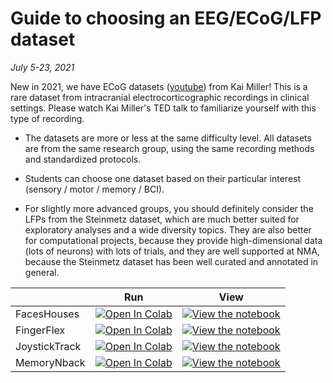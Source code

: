 # Guide to choosing an EEG/ECoG/LFP dataset

*July 5-23, 2021*

New in 2021, we have ECoG datasets ([youtube](https://youtube.com/watch?v=rAqtrBhwS80)) from Kai Miller! This is a rare dataset from intracranial electrocorticographic recordings in clinical settings. Please watch Kai Miller's TED talk to familiarize yourself with this type of recording.

* The datasets are more or less at the same difficulty level. All datasets are from the same research group, using the same recording methods and standardized protocols.

* Students can choose one dataset based on their particular interest (sensory / motor / memory / BCI).

* For slightly more advanced groups, you should definitely consider the LFPs from the Steinmetz dataset, which are much better suited for exploratory analyses and a wide diversity topics. They are also better for computational projects, because they provide high-dimensional data (lots of neurons) with lots of trials, and they are well supported at NMA, because the Steinmetz dataset has been well curated and annotated in general.  

|   | Run | View |
| - | --- | ---- |
| FacesHouses | [![Open In Colab](https://colab.research.google.com/assets/colab-badge.svg)](https://colab.research.google.com/github/NeuromatchAcademy/course-content/blob/master/projects/ECoG/load_ECoG_faceshouses.ipynb) | [![View the notebook](https://img.shields.io/badge/render-nbviewer-orange.svg)](https://nbviewer.jupyter.org/github/NeuromatchAcademy/course-content/blob/master/projects/ECoG/load_ECoG_faceshouses.ipynb?flush_cache=true) |
| FingerFlex | [![Open In Colab](https://colab.research.google.com/assets/colab-badge.svg)](https://colab.research.google.com/github/NeuromatchAcademy/course-content/blob/master/projects/ECoG/load_ECoG_fingerflex.ipynb) | [![View the notebook](https://img.shields.io/badge/render-nbviewer-orange.svg)](https://nbviewer.jupyter.org/github/NeuromatchAcademy/course-content/blob/master/projects/ECoG/load_ECoG_fingerflex.ipynb?flush_cache=true) |
| JoystickTrack | [![Open In Colab](https://colab.research.google.com/assets/colab-badge.svg)](https://colab.research.google.com/github/NeuromatchAcademy/course-content/blob/master/projects/ECoG/load_ECoG_joystick_track.ipynb) | [![View the notebook](https://img.shields.io/badge/render-nbviewer-orange.svg)](https://nbviewer.jupyter.org/github/NeuromatchAcademy/course-content/blob/master/projects/ECoG/load_ECoG_joystick_track.ipynb?flush_cache=true) |
| MemoryNback | [![Open In Colab](https://colab.research.google.com/assets/colab-badge.svg)](https://colab.research.google.com/github/NeuromatchAcademy/course-content/blob/master/projects/ECoG/load_ECoG_memory_nback.ipynb) | [![View the notebook](https://img.shields.io/badge/render-nbviewer-orange.svg)](https://nbviewer.jupyter.org/github/NeuromatchAcademy/course-content/blob/master/projects/ECoG/load_ECoG_memory_nback.ipynb?flush_cache=true) |
